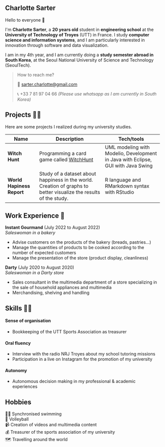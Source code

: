 <!--
**charlottesarter/charlottesarter** is a ✨ _special_ ✨ repository because its `README.md` (this file) appears on your GitHub profile.

Here are some ideas to get you started:

- 🔭 I’m currently working on ...
- 🌱 I’m currently learning ...
- 👯 I’m looking to collaborate on ...
- 🤔 I’m looking for help with ...
- 💬 Ask me about ...
- 📫 How to reach me: ...
- 😄 Pronouns: ...
- ⚡ Fun fact: ...
-->

## Charlotte Sarter

Hello to everyone 👋

I'm **Charlotte Sarter**, a **20 years old** student in **engineering school** at the **University of Technology of Troyes** (UTT) in France. I study **computer science and information systems**, and I am particularly interested in innovation through software and data visualization.

I am in my 4th year, and I am currently doing a **study semester abroad in South Korea**, at the Seoul National University of Science and Technology (SeoulTech).

> How to reach me?
>
> 📧 sarter.charlotte@gmail.com
>
> 📞 +33 7 81 97 04 66 *(Please use whatsapp as I am currently in South Korea)*

## Projects 👩‍💻

Here are some projects I realized during my university studies.

| Name                         | Description       | Tech/tools        |
| -------------------------------- | --------------------------------------- | ---------------------------------------- |
| **Witch Hunt**            | Programming a card game called [WitchHunt](http://www.goodlittlegames.co.uk/games/09-witch-hunt.html) | UML modeling with Modelio, Development in Java with Eclipse, GUI with Java Swing |
| **World Hapiness Report** | Study of a dataset about happiness in the world. Creation of graphs to better visualize the results of the study. | R language and RMarkdown syntax with RStudio|

## Work Experience 🦾

**Instant Gourmand** (July 2022 to August 2022)  
*Saleswoman in a bakery*

- Advise customers on the products of the bakery (breads, pastries...)
- Manage the quantities of products to be cooked according to the number of expected customers
- Manage the presentation of the store (product display, cleanliness)

**Darty** (July 2020 to August 2020)  
*Saleswoman in a Darty store*

- Sales consultant in the multimedia department of a store specializing in the sale of household appliances and multimedia
- Merchandising, shelving and handling

## Skills 🤹🏻

#### Sense of organisation

- Bookkeeping of the UTT Sports Association as treasurer

#### Oral fluency

- Interview with the radio NRJ Troyes about my school tutoring missions 
- Participation in a live on Instagram for the promotion of my university

#### Autonomy 

- Autonomous decision making in my professional & academic experiences

## Hobbies

🏊‍♀️ Synchronised swimming  
🏐 Volleyball  
📹 Creation of videos and multimedia content  
💰 Treasurer of the sports association of my university     
🗺️ Travelling around the world  
